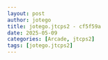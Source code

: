 ```yaml
---
layout: post
author: jotego
title: jotego.jtcps2 - cf5f59a
date: 2025-05-09
categories: [Arcade, jtcps2]
tags: [jotego.jtcps2]
---
```


